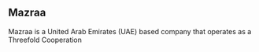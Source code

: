 ##  Mazraa

Mazraa is a United Arab Emirates (UAE) based company that operates as a Threefold Cooperation
